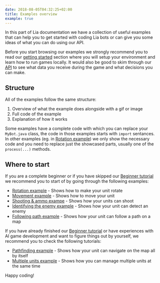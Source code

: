 ```yaml
---
date: 2018-08-05T04:32:25+02:00
title: Examples overview
example: true
---
```


In this part of Lia documentation we have a collection of useful examples that can help you to get started with coding Lia bots or can give you some ideas of what you can do using our API.

Before you start browsing our examples we strongly recommend you to read our [getting started](/getting-started/) section where you will setup your environment and learn how to run games locally. It would also be good to skim through our [API](/api/) to see what data you receive during the game and what decisions you can make.

## Structure

All of the examples follow the same structure:

1. Overview of what the example does alongside with a gif or image
2. Full code of the example
3. Explanation of how it works

Some examples have a complete code with which you can replace your ```MyBot.java``` class, the code in those examples starts with ```import``` sentances. 
In other examples (eg. in [Rotation example](/examples/rotation/)) we only show the necessary code and you need to replace just the showcased parts, usually one of the ```process(...)``` methods.

## Where to start

If you are a complete beginner or if you have skipped our [Beginner tutorial](/tutorials/beginner-tutorial/) we recommend you to start of by going through the following examples:

* [Rotation example](/examples/rotation/) - Shows how to make your unit rotate
* [Movement example](/examples/movement/) - Shows how to move your unit
* [Shooting & ammo exampe](/examples/shooting-and-ammo/) - Shows how your units can shoot
* [Identifying the enemy example](/examples/identifying-the-enemy/) - Shows how your unit can detect an enemy
* [Following path example](/examples/following-path/) - Shows how your unit can follow a path on a map

If you have already finished our [Beginner tutorial](/tutorials/beginner-tutorial/) or have experiences with AI game development and want to figure things out by yourself, we recommend you to check the following tutorials:

* [Pathfinding example](/examples/pathfinding/) - Shows how your unit can navigate on the map all by itself
* [Multiple units example](/examples/multiple-units/) - Shows how you can manage multiple units at the same time

Happy coding!